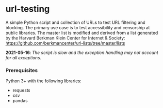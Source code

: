 # url-testing
A simple Python script and collection of URLs to test URL filtering and blocking. The primary use case is to test accessibility and censorship at public libraries. The master list is modified and derived from a list generated by the Harvard Berkman Klein Center for Internet & Society: https://github.com/berkmancenter/url-lists/tree/master/lists

**2021-05-16**: *The script is slow and the exception handling may not account for all exceptions.*

### Prerequisites

Python 3+ with the following libraries:
* requests
* csv
* pandas
